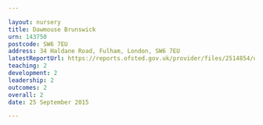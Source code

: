 ```yaml
---

layout: nursery
title: Dawmouse Brunswick
urn: 143750
postcode: SW6 7EU
address: 34 Haldane Road, Fulham, London, SW6 7EU
latestReportUrl: https://reports.ofsted.gov.uk/provider/files/2514854/urn/143750.pdf
teaching: 2
development: 2
leadership: 2
outcomes: 2
overall: 2
date: 25 September 2015

---
```

